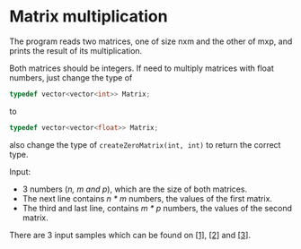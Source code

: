 # Matrix multiplication

The program reads two matrices, one of size nxm and the other of mxp, and prints the result of its multiplication.

Both matrices should be integers. If need to multiply matrices with float numbers, just change the type of

```cpp
typedef vector<vector<int>> Matrix;
```

to

```cpp
typedef vector<vector<float>> Matrix;
```

also change the type of `createZeroMatrix(int, int)` to return the correct type.

Input:

* 3 numbers (_n, m and p_), which are the size of both matrices.
* The next line contains _n * m_ numbers, the values of the first matrix.
* The third and last line, contains _m * p_ numbers, the values of the second matrix.

There are 3 input samples which can be found on [[1]](https://github.com/ferSoto/algorithms-and-data-structures/blob/master/matrix-multiplication/test_1.input), [[2]](https://github.com/ferSoto/algorithms-and-data-structures/blob/master/matrix-multiplication/test_2.input) and [[3]](https://github.com/ferSoto/algorithms-and-data-structures/blob/master/matrix-multiplication/test_3.input).
